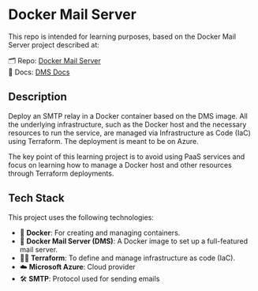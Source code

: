 # Docker Mail Server
This repo is intended for learning purposes, based on the Docker Mail Server project described at:

🗂️ Repo: [Docker Mail Server](https://github.com/docker-mailserver/docker-mailserver)  
📖 Docs: [DMS Docs](https://docker-mailserver.github.io/docker-mailserver/latest/)

## Description

Deploy an SMTP relay in a Docker container based on the DMS image. All the underlying infrastructure, such as the Docker host and the necessary resources to run the service, are managed via Infrastructure as Code (IaC) using Terraform. The deployment is meant to be on Azure.

The key point of this learning project is to avoid using PaaS services and focus on learning how to manage a Docker host and other resources through Terraform deployments.

## Tech Stack

This project uses the following technologies:

- 🐳 **Docker**: For creating and managing containers.
- 💾 **Docker Mail Server (DMS)**: A Docker image to set up a full-featured mail server.
- 🧑‍💻 **Terraform**: To define and manage infrastructure as code (IaC).
- ☁️ **Microsoft Azure**: Cloud provider
- 🛠️ **SMTP**: Protocol used for sending emails
